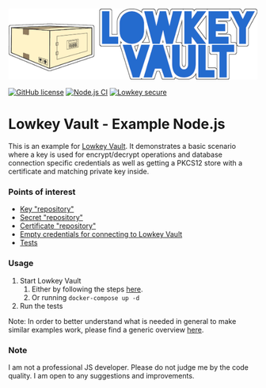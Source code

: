 ![LowkeyVault](https://raw.githubusercontent.com/nagyesta/lowkey-vault/main/.github/assets/LowkeyVault-logo-full.png)

[![GitHub license](https://img.shields.io/github/license/nagyesta/lowkey-vault-example-nodejs?color=informational)](https://raw.githubusercontent.com/nagyesta/lowkey-vault-example-nodejs/main/LICENSE)
[![Node.js CI](https://img.shields.io/github/actions/workflow/status/nagyesta/lowkey-vault-example-nodejs/nodejs.yml?logo=github&branch=main)](https://github.com/nagyesta/lowkey-vault-example-nodejs/actions/workflows/nodejs.yml)
[![Lowkey secure](https://img.shields.io/badge/lowkey-secure-0066CC)](https://github.com/nagyesta/lowkey-vault)

# Lowkey Vault - Example Node.js

This is an example for [Lowkey Vault](https://github.com/nagyesta/lowkey-vault). It demonstrates a basic scenario where
a key is used for encrypt/decrypt operations and database connection specific credentials as well as getting a PKCS12
store with a certificate and matching private key inside.

### Points of interest

* [Key "repository"](test/index.js#L5)
* [Secret "repository"](test/index.js#L34)
* [Certificate "repository"](test/index.js#L55)
* [Empty credentials for connecting to Lowkey Vault](test/index.test.js#L11)
* [Tests](test/index.test.js#L21)

### Usage

1. Start Lowkey Vault 
   1. Either by following the steps [here](https://github.com/nagyesta/lowkey-vault#quick-start-guide).
   2. Or running ```docker-compose up -d```
2. Run the tests

Note: In order to better understand what is needed in general to make similar examples work, please find a generic overview 
[here](https://github.com/nagyesta/lowkey-vault/wiki/Example:-How-can-you-use-Lowkey-Vault-in-your-tests).

### Note

I am not a professional JS developer. Please do not judge me by the code quality. I am open to any suggestions and
improvements.
